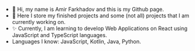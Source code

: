 - 👋 Hi, my name is Amir Farkhadov and this is my Github page.
- 👀 Here I store my finished projects and some (not all) projects that I am currently working on.
- ✨ Currently, I am learning to develop Web Applications on React using JavaScript and TypeScript languages. 
- Languages I know: JavaScript, Kotlin, Java, Python.




